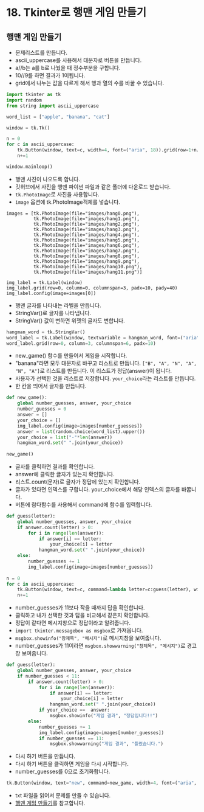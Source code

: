 # 18. Tkinter로 행맨 게임 만들기
## 행맨 게임 만들기
* 문제리스트를 만듭니다.
* ascii_uppercase를 사용해서 대문자로 버튼을 만듭니다.
* a//b는 a를 b로 나눴을 때 정수부분을 구합니다.
* 10//9를 하면 결과가 1이됩니다.
* grid에서 나누는 값을 다르게 해서 행과 열의 수를 바꿀 수 있습니다.
```python
import tkinter as tk
import random
from string import ascii_uppercase

word_list = ["apple", "banana", "cat"]

window = tk.Tk()

n = 0
for c in ascii_uppercase:
    tk.Button(window, text=c, width=4, font=("aria", 18)).grid(row=1+n//9, column=n%9)
    n+=1    

window.mainloop()
```

* 행맨 사진이 나오도록 합니다.
* 깃허브에서 사진을 행맨 파이썬 파일과 같은 폴더에 다운로드 받습니다.
* ```tk.PhotoImage```로 사진을 사용합니다.
* ```image``` 옵션에 tk.PhotoImage객체를 넣습니다.
```pyhon
images = [tk.PhotoImage(file="images/hang0.png"),
          tk.PhotoImage(file="images/hang1.png"),
          tk.PhotoImage(file="images/hang2.png"),
          tk.PhotoImage(file="images/hang3.png"),
          tk.PhotoImage(file="images/hang4.png"),
          tk.PhotoImage(file="images/hang5.png"),
          tk.PhotoImage(file="images/hang6.png"),
          tk.PhotoImage(file="images/hang7.png"),
          tk.PhotoImage(file="images/hang8.png"),
          tk.PhotoImage(file="images/hang9.png"),
          tk.PhotoImage(file="images/hang10.png"),
          tk.PhotoImage(file="images/hang11.png")]

img_label = tk.Label(window)
img_label.grid(row=0, column=0, columnspan=3, padx=10, pady=40)
img_label.config(image=images[0])
```

* 행맨 글자를 나타내는 라벨을 만듭니다.
* StringVar()로 글자를 나타냅니다.
* StringVar() 값이 변하면 위젯의 글자도 변합니다. 
```python
hangman_word = tk.StringVar()
word_label = tk.Label(window, textvariable = hangman_word, font=("aria", 30))
word_label.grid(row=0, column=3, columnspan=6, padx=10)
```

* new_game() 함수를 만들어서 게임을 시작합니다.
* "banana"라면 모두 대문자로 바꾸고 리스트로 만듭니다. ```["B", "A", "N", "A", "N", "A"]```로 리스트를 만듭니다. 이 리스트가 정답(answer)이 됩니다. 
* 사용자가 선택한 것을 리스트로 저장합니다. ```your_choice```라는 리스트를 만듭니다. 
* 한 칸을 띄어서 글자를 만듭니다.
```python
def new_game():
    global number_guesses, answer, your_choice  
    number_guesses = 0
    answer = []
    your_choice = []
    img_label.config(image=images[number_guesses])
    answer = list(random.choice(word_list).upper())
    your_choice = list("-"*len(answer))
    hangman_word.set(" ".join(your_choice))
    
new_game()
```

* 글자를 클릭하면 결과를 확인합니다.
* answer에 클릭한 글자가 있는지 확인합니다.
* 리스트.count(문자)로 글자가 정답에 있는지 확인합니다.
* 글자가 있다면 인덱스를 구합니다. your_choice에서 해당 인덱스의 글자를 바꿉니다. 
* 버튼에 람다함수를 사용해서 command에 함수를 입력합니다.
```python
def guess(letter):     
    global number_guesses, answer, your_choice   
    if answer.count(letter) > 0:      
        for i in range(len(answer)):
            if answer[i] == letter:
                your_choice[i] = letter
            hangman_word.set(" ".join(your_choice))
    else:
        number_guesses += 1
        img_label.config(image=images[number_guesses])
        
n = 0
for c in ascii_uppercase:
    tk.Button(window, text=c, command=lambda letter=c:guess(letter), width=4, font=("aria", 18)).grid(row=1+n//9, column=n%9)
    n+=1    
```

* number_guesses가 11보다 작을 때까지 답을 확인합니다.
* 클릭하고 내가 선택한 것과 답을 비교해서 같은지 확인합니다.
* 정답이 같다면 메시지창으로 정답이라고 알려줍니다.
* ```import tkinter.messagebox as msgbox```로 가져옵니다.
* ```msgbox.showinfo("창제목", "메시지")```로 메시지창을 보여줍니다.
* number_guesses가 11이라면 ```msgbox.showwarning("창제목", "메시지")```로 경고창 보여줍니다.  
```python
def guess(letter):     
    global number_guesses, answer, your_choice
    if number_guesses < 11: 
        if answer.count(letter) > 0:      
            for i in range(len(answer)):
                if answer[i] == letter:
                    your_choice[i] = letter
                hangman_word.set(" ".join(your_choice))
            if your_choice ==  answer:
                msgbox.showinfo("게임 결과", "정답입니다!!")
        else:
            number_guesses += 1
            img_label.config(image=images[number_guesses])
            if number_guesses == 11:
                msgbox.showwarning("게임 결과", "틀렸습니다.")
```

* 다시 하기 버튼을 만듭니다.
* 다시 하기 버튼을 클릭하면 게임을 다시 시작합니다.
* number_guesses를 0으로 초기화합니다.
```python
tk.Button(window, text="new", command=new_game, width=4, font=("aria", 18)).grid(row=1+n//9, column=n%9)
```

* txt 파일을 읽어서 문제를 만들 수 있습니다.
* [행맨 게임 만들기](https://github.com/itple-sw/python-drone/blob/main/14/%ED%96%89%EB%A7%A8%20%EA%B2%8C%EC%9E%84%20%EB%A7%8C%EB%93%A4%EA%B8%B0.md)를 참고합니다.
